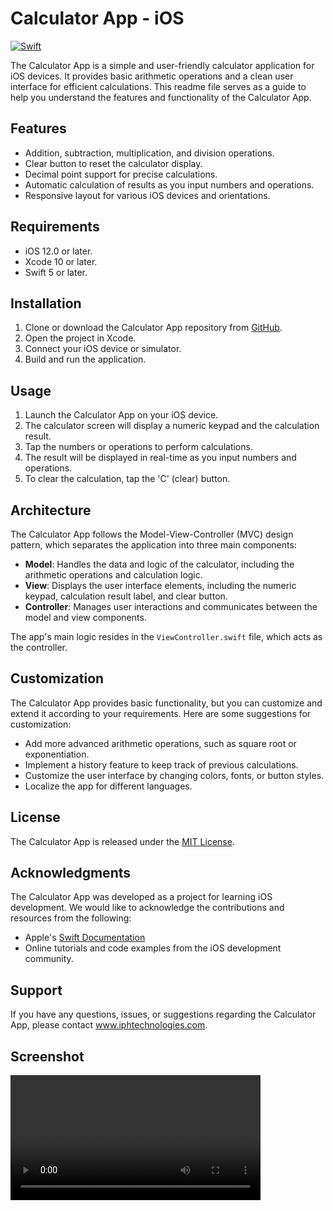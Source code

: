 # Calculator App - iOS
[![Swift](https://img.shields.io/badge/swift-%2320232a.svg?style=for-the-badge&logo=swift&logoColor=%23F05138)](https://swift.org/)


The Calculator App is a simple and user-friendly calculator application for iOS devices. It provides basic arithmetic operations and a clean user interface for efficient calculations. This readme file serves as a guide to help you understand the features and functionality of the Calculator App.

## Features

- Addition, subtraction, multiplication, and division operations.
- Clear button to reset the calculator display.
- Decimal point support for precise calculations.
- Automatic calculation of results as you input numbers and operations.
- Responsive layout for various iOS devices and orientations.

## Requirements

- iOS 12.0 or later.
- Xcode 10 or later.
- Swift 5 or later.

## Installation

1. Clone or download the Calculator App repository from [GitHub]().
2. Open the project in Xcode.
3. Connect your iOS device or simulator.
4. Build and run the application.

## Usage

1. Launch the Calculator App on your iOS device.
2. The calculator screen will display a numeric keypad and the calculation result.
3. Tap the numbers or operations to perform calculations.
4. The result will be displayed in real-time as you input numbers and operations.
5. To clear the calculation, tap the 'C' (clear) button.

## Architecture

The Calculator App follows the Model-View-Controller (MVC) design pattern, which separates the application into three main components:

- **Model**: Handles the data and logic of the calculator, including the arithmetic operations and calculation logic.
- **View**: Displays the user interface elements, including the numeric keypad, calculation result label, and clear button.
- **Controller**: Manages user interactions and communicates between the model and view components.

The app's main logic resides in the `ViewController.swift` file, which acts as the controller.

## Customization

The Calculator App provides basic functionality, but you can customize and extend it according to your requirements. Here are some suggestions for customization:

- Add more advanced arithmetic operations, such as square root or exponentiation.
- Implement a history feature to keep track of previous calculations.
- Customize the user interface by changing colors, fonts, or button styles.
- Localize the app for different languages.

## License

The Calculator App is released under the [MIT License](LICENSE).

## Acknowledgments

The Calculator App was developed as a project for learning iOS development. We would like to acknowledge the contributions and resources from the following:

- Apple's [Swift Documentation](https://developer.apple.com/documentation/swift)
- Online tutorials and code examples from the iOS development community.

## Support

If you have any questions, issues, or suggestions regarding the Calculator App, please contact www.iphtechnologies.com.

## Screenshot

<video src="https://github.com/user-attachments/assets/3dfada42-a20e-4fb9-8e89-0c89eed750e3" width="400" autoplay></vide>
